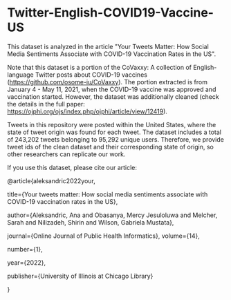 # Twitter-English-COVID19-Vaccine-US

This dataset is analyzed in the article "Your Tweets Matter: How Social Media Sentiments Associate with COVID-19 Vaccination Rates in the US".

Note that this dataset is a portion of the CoVaxxy: A collection of English-language Twitter posts about COVID-19 vaccines (https://github.com/osome-iu/CoVaxxy). The portion extracted is from January 4 -  May 11, 2021,  when  the  COVID-19  vaccine  was  approved and  vaccination  started. However, the dataset was additionally cleaned (check the details in the full paper: https://ojphi.org/ojs/index.php/ojphi/article/view/12419).

Tweets in this repository were posted within the United States, where the state of tweet origin was found for each tweet. The dataset includes a total of 243,202 tweets belonging to 95,292 unique users. Therefore, we provide tweet ids of the clean dataset and their corresponding state of origin, so other researchers can replicate our work.

If you use this dataset, please cite our article:

@article{aleksandric2022your,

  title={Your tweets matter: How social media sentiments associate with COVID-19 vaccination rates in the US},
  
  author={Aleksandric, Ana and Obasanya, Mercy Jesuloluwa and Melcher, Sarah and Nilizadeh, Shirin and Wilson, Gabriela Mustata},
  
  journal={Online Journal of Public Health Informatics},
  volume={14},
  
  number={1},
  
  year={2022},
  
  publisher={University of Illinois at Chicago Library}
  
}
